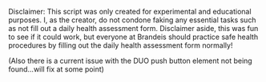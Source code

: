 Disclaimer: This script was only created for experimental and educational purposes. I, as the creator, do not condone faking any essential tasks such as not fill out
a daily health assessment form. Disclaimer aside, this was fun to see if it could work, but everyone at Brandeis should practice safe health procedures by filling out the 
daily health assessment form normally!

(Also there is a current issue with the DUO push button element not being found...will fix at some point)